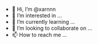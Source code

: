 - 👋 Hi, I’m @xarnnn
- 👀 I’m interested in ...
- 🌱 I’m currently learning ...
- 💞️ I’m looking to collaborate on ...
- 📫 How to reach me ...

<!---
xarnnn/xarnnn is a ✨ special ✨ repository because its `README.md` (this file) appears on your GitHub profile.
You can click the Preview link to take a look at your changes.
--->
